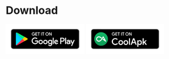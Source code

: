 # Download

[<img src="./guide/img/google-play-badge.png"
     alt="Google Play"
     height="80">](https://play.google.com/store/apps/details?id=com.absinthe.littleprocessy&pcampaignid=pcampaignidMKT-Other-global-all-co-prtnr-py-PartBadge-Mar2515-1) [<img src="./guide/img/coolapk-badge.png"
     alt="CoolApk"
     height="80">](https://www.coolapk.com/apk/com.absinthe.littleprocessy)
